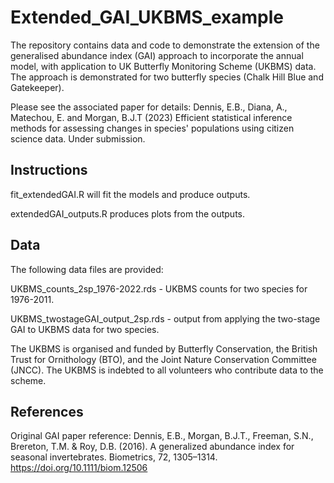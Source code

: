 # Extended_GAI_UKBMS_example
The repository contains data and code to demonstrate the extension of the generalised abundance index (GAI) approach to incorporate the annual model, with application to UK Butterfly Monitoring Scheme (UKBMS) data. The approach is demonstrated for two butterfly species (Chalk Hill Blue and Gatekeeper).

Please see the associated paper for details: Dennis, E.B., Diana, A., Matechou, E. and Morgan, B.J.T (2023) Efficient statistical inference methods for assessing changes in species' populations using citizen science data. Under submission.

## Instructions

fit_extendedGAI.R will fit the models and produce outputs.

extendedGAI_outputs.R produces plots from the outputs.

## Data

The following data files are provided:

UKBMS_counts_2sp_1976-2022.rds - UKBMS counts for two species  for 1976-2011.

UKBMS_twostageGAI_output_2sp.rds - output from applying the two-stage GAI to UKBMS data for two species.

The UKBMS is organised and funded by Butterfly Conservation, the British Trust for Ornithology (BTO), and the Joint Nature Conservation Committee (JNCC). The UKBMS is indebted to all volunteers who contribute data to the scheme.

## References

Original GAI paper reference: Dennis, E.B., Morgan, B.J.T., Freeman, S.N., Brereton, T.M. & Roy, D.B. (2016). A generalized abundance index for seasonal invertebrates. Biometrics, 72, 1305–1314. https://doi.org/10.1111/biom.12506
